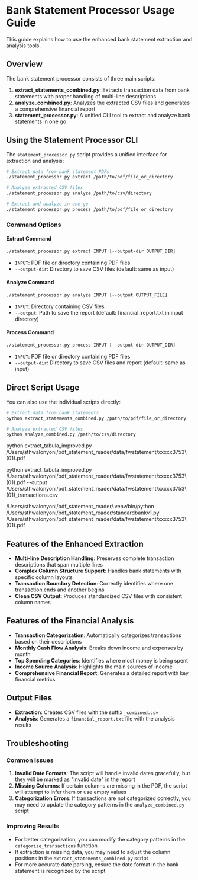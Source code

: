 # Bank Statement Processor Usage Guide

This guide explains how to use the enhanced bank statement extraction and analysis tools.

## Overview

The bank statement processor consists of three main scripts:

1. **extract_statements_combined.py**: Extracts transaction data from bank statements with proper handling of multi-line descriptions
2. **analyze_combined.py**: Analyzes the extracted CSV files and generates a comprehensive financial report
3. **statement_processor.py**: A unified CLI tool to extract and analyze bank statements in one go

## Using the Statement Processor CLI

The `statement_processor.py` script provides a unified interface for extraction and analysis:

```bash
# Extract data from bank statement PDFs
./statement_processor.py extract /path/to/pdf/file_or_directory

# Analyze extracted CSV files
./statement_processor.py analyze /path/to/csv/directory

# Extract and analyze in one go
./statement_processor.py process /path/to/pdf/file_or_directory
```

### Command Options

#### Extract Command
```bash
./statement_processor.py extract INPUT [--output-dir OUTPUT_DIR]
```
- `INPUT`: PDF file or directory containing PDF files
- `--output-dir`: Directory to save CSV files (default: same as input)

#### Analyze Command
```bash
./statement_processor.py analyze INPUT [--output OUTPUT_FILE]
```
- `INPUT`: Directory containing CSV files
- `--output`: Path to save the report (default: financial_report.txt in input directory)

#### Process Command
```bash
./statement_processor.py process INPUT [--output-dir OUTPUT_DIR]
```
- `INPUT`: PDF file or directory containing PDF files
- `--output-dir`: Directory to save CSV files and report (default: same as input)

## Direct Script Usage

You can also use the individual scripts directly:

```bash
# Extract data from bank statements
python extract_statements_combined.py /path/to/pdf/file_or_directory

# Analyze extracted CSV files
python analyze_combined.py /path/to/csv/directory
```

python extract_tabula_improved.py /Users/sthwalonyoni/pdf_statement_reader/data/fwstatement/xxxxx3753\ \(01\).pdf

python extract_tabula_improved.py /Users/sthwalonyoni/pdf_statement_reader/data/fwstatement/xxxxx3753\ \(01\).pdf --output /Users/sthwalonyoni/pdf_statement_reader/data/fwstatement/xxxxx3753\ \(01\)_transactions.csv

/Users/sthwalonyoni/pdf_statement_reader/.venv/bin/python /Users/sthwalonyoni/pdf_statement_reader/standardbankv1.py /Users/sthwalonyoni/pdf_statement_reader/data/fwstatement/xxxxx3753\ \(01\).pdf


## Features of the Enhanced Extraction

- **Multi-line Description Handling**: Preserves complete transaction descriptions that span multiple lines
- **Complex Column Structure Support**: Handles bank statements with specific column layouts
- **Transaction Boundary Detection**: Correctly identifies where one transaction ends and another begins
- **Clean CSV Output**: Produces standardized CSV files with consistent column names

## Features of the Financial Analysis

- **Transaction Categorization**: Automatically categorizes transactions based on their descriptions
- **Monthly Cash Flow Analysis**: Breaks down income and expenses by month
- **Top Spending Categories**: Identifies where most money is being spent
- **Income Source Analysis**: Highlights the main sources of income
- **Comprehensive Financial Report**: Generates a detailed report with key financial metrics

## Output Files

- **Extraction**: Creates CSV files with the suffix `_combined.csv`
- **Analysis**: Generates a `financial_report.txt` file with the analysis results

## Troubleshooting

### Common Issues

1. **Invalid Date Formats**: The script will handle invalid dates gracefully, but they will be marked as "Invalid date" in the report
2. **Missing Columns**: If certain columns are missing in the PDF, the script will attempt to infer them or use empty values
3. **Categorization Errors**: If transactions are not categorized correctly, you may need to update the category patterns in the `analyze_combined.py` script

### Improving Results

- For better categorization, you can modify the category patterns in the `categorize_transactions` function
- If extraction is missing data, you may need to adjust the column positions in the `extract_statements_combined.py` script
- For more accurate date parsing, ensure the date format in the bank statement is recognized by the script
